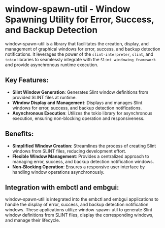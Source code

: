# window-spawn-util - Window Spawning Utility for Error, Success, and Backup Detection

window-spawn-util is a library that facilitates the creation, display, and management of graphical windows for error, success, and backup detection notifications. It leverages the power of the `slint-interpreter`, `slint`, and `tokio` libraries to seamlessly integrate with the `Slint windowing framework` and provide asynchronous runtime execution.

## Key Features:

- **Slint Window Generation**: Generates Slint window definitions from provided SLINT files at runtime.
- **Window Display and Management**: Displays and manages Slint windows for error, success, and backup detection notifications.
- **Asynchronous Execution**: Utilizes the tokio library for asynchronous execution, ensuring non-blocking operation and responsiveness.

## Benefits:

- **Simplified Window Creation**: Streamlines the process of creating Slint windows from SLINT files, reducing development effort.
- **Flexible Window Management**: Provides a centralized approach to managing error, success, and backup detection notification windows.
- **Non-Blocking Operation**: Ensures a responsive user interface by handling window operations asynchronously.

## Integration with embctl and embgui:

window-spawn-util is integrated into the embctl and embgui applications to handle the display of error, success, and backup detection notification windows. These applications utilize window-spawn-util to generate Slint window definitions from SLINT files, display the corresponding windows, and manage their lifecycle.
